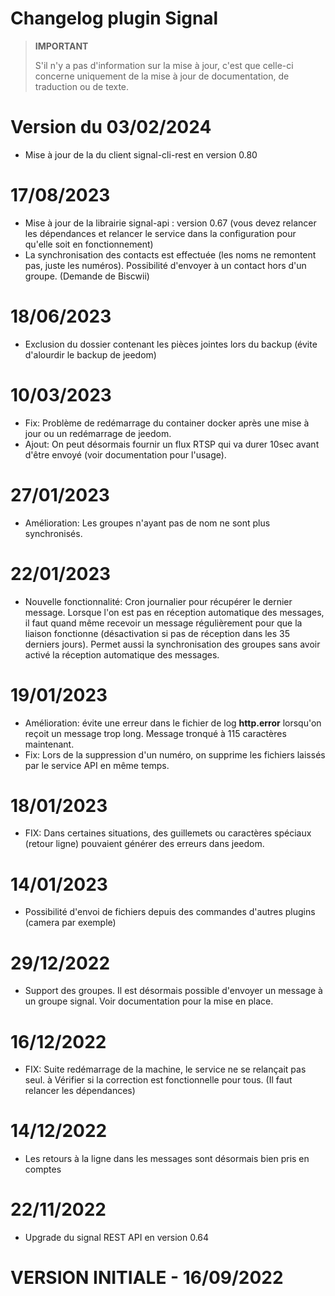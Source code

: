 # Changelog plugin Signal  
  
    
> **IMPORTANT**  
>    
> S'il n'y a pas d'information sur la mise à jour, c'est que celle-ci concerne uniquement de la mise à jour de documentation, de traduction ou de texte.  

# Version du 03/02/2024  
  - Mise à jour de la du client signal-cli-rest en version 0.80

# 17/08/2023  
  - Mise à jour de la librairie signal-api : version 0.67 (vous devez relancer les dépendances et relancer le service dans la configuration pour qu'elle soit en fonctionnement)  
  - La synchronisation des contacts est effectuée (les noms ne remontent pas, juste les numéros). Possibilité d'envoyer à un contact hors d'un groupe. (Demande de Biscwii)  
  
# 18/06/2023  
  - Exclusion du dossier contenant les pièces jointes lors du backup (évite d'alourdir le backup de jeedom)
  
# 10/03/2023  
  - Fix: Problème de redémarrage du container docker après une mise à jour ou un redémarrage de jeedom.  
  - Ajout: On peut désormais fournir un flux RTSP qui va durer 10sec avant d'être envoyé (voir documentation pour l'usage).  
  
# 27/01/2023  
  - Amélioration: Les groupes n'ayant pas de nom ne sont plus synchronisés.  
  
# 22/01/2023  
  - Nouvelle fonctionnalité: Cron journalier pour récupérer le dernier message. Lorsque l'on est pas en réception automatique des messages, il faut quand même recevoir un message régulièrement pour que la liaison fonctionne (désactivation si pas de réception dans les 35 derniers jours). Permet aussi la synchronisation des groupes sans avoir activé la réception automatique des messages. 
  
# 19/01/2023  
  - Amélioration: évite une erreur dans le fichier de log **http.error** lorsqu'on reçoit un message trop long. Message tronqué à 115 caractères maintenant.  
  - Fix: Lors de la suppression d'un numéro, on supprime les fichiers laissés par le service API en même temps.  
 
# 18/01/2023  
  - FIX: Dans certaines situations, des guillemets ou caractères spéciaux (retour ligne) pouvaient générer des erreurs dans jeedom.  
  
# 14/01/2023  
  - Possibilité d'envoi de fichiers depuis des commandes d'autres plugins (camera par exemple)  

# 29/12/2022  
  - Support des groupes. Il est désormais possible d'envoyer un message à un groupe signal. Voir documentation pour la mise en place.  

# 16/12/2022  
  - FIX: Suite redémarrage de la machine, le service ne se relançait pas seul. à Vérifier si la correction est fonctionnelle pour tous. (Il faut relancer les dépendances)  

# 14/12/2022  
  - Les retours à la ligne dans les messages sont désormais bien pris en comptes  
  
# 22/11/2022  
  - Upgrade du signal REST API en version 0.64  

# VERSION INITIALE - 16/09/2022
